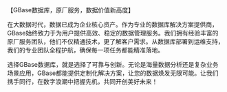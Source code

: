 【GBase数据库，原厂服务，数据价值新高度】

在大数据时代，数据已成为企业核心资产。作为专业的数据库解决方案提供商，GBase始终致力于为用户提供高效、稳定的数据管理服务。我们拥有经验丰富的原厂服务团队，他们不仅精通技术，更了解客户需求。从数据库部署到运维支持，我们的专业团队全程护航，确保每一项任务都能精准落地。

选择GBase数据库，就是选择了可靠与创新。无论是海量数据分析还是复杂业务场景应用，GBase都能提供定制化解决方案，让您的数据焕发无限可能。让我们携手同行，在数字浪潮中把握先机，共同开创美好未来！